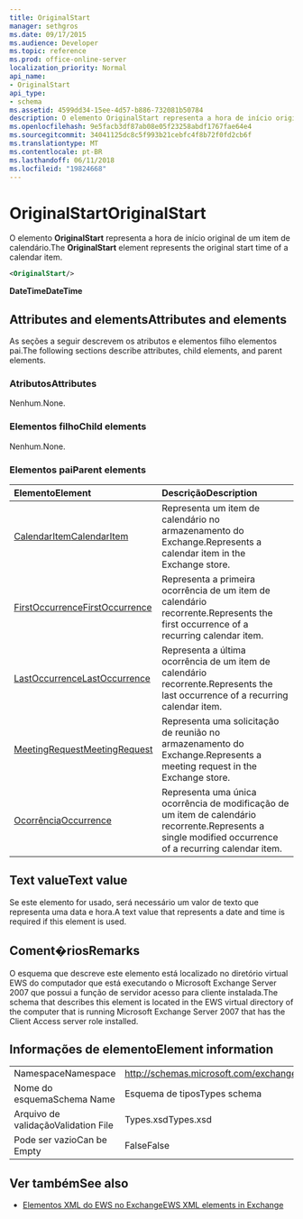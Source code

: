 ```yaml
---
title: OriginalStart
manager: sethgros
ms.date: 09/17/2015
ms.audience: Developer
ms.topic: reference
ms.prod: office-online-server
localization_priority: Normal
api_name:
- OriginalStart
api_type:
- schema
ms.assetid: 4599dd34-15ee-4d57-b886-732081b50784
description: O elemento OriginalStart representa a hora de início original de um item de calendário.
ms.openlocfilehash: 9e5facb3df87ab08e05f23258abdf1767fae64e4
ms.sourcegitcommit: 34041125dc8c5f993b21cebfc4f8b72f0fd2cb6f
ms.translationtype: MT
ms.contentlocale: pt-BR
ms.lasthandoff: 06/11/2018
ms.locfileid: "19824668"
---
```

# <a name="originalstart"></a><span data-ttu-id="3dd86-103">OriginalStart</span><span class="sxs-lookup"><span data-stu-id="3dd86-103">OriginalStart</span></span>

<span data-ttu-id="3dd86-104">O elemento **OriginalStart** representa a hora de início original de um item de calendário.</span><span class="sxs-lookup"><span data-stu-id="3dd86-104">The **OriginalStart** element represents the original start time of a calendar item.</span></span> 
  
```xml
<OriginalStart/>
```

 <span data-ttu-id="3dd86-105">**DateTime**</span><span class="sxs-lookup"><span data-stu-id="3dd86-105">**DateTime**</span></span>
## <a name="attributes-and-elements"></a><span data-ttu-id="3dd86-106">Attributes and elements</span><span class="sxs-lookup"><span data-stu-id="3dd86-106">Attributes and elements</span></span>

<span data-ttu-id="3dd86-107">As seções a seguir descrevem os atributos e elementos filho elementos pai.</span><span class="sxs-lookup"><span data-stu-id="3dd86-107">The following sections describe attributes, child elements, and parent elements.</span></span>
  
### <a name="attributes"></a><span data-ttu-id="3dd86-108">Atributos</span><span class="sxs-lookup"><span data-stu-id="3dd86-108">Attributes</span></span>

<span data-ttu-id="3dd86-109">Nenhum.</span><span class="sxs-lookup"><span data-stu-id="3dd86-109">None.</span></span>
  
### <a name="child-elements"></a><span data-ttu-id="3dd86-110">Elementos filho</span><span class="sxs-lookup"><span data-stu-id="3dd86-110">Child elements</span></span>

<span data-ttu-id="3dd86-111">Nenhum.</span><span class="sxs-lookup"><span data-stu-id="3dd86-111">None.</span></span>
  
### <a name="parent-elements"></a><span data-ttu-id="3dd86-112">Elementos pai</span><span class="sxs-lookup"><span data-stu-id="3dd86-112">Parent elements</span></span>

|<span data-ttu-id="3dd86-113">**Elemento**</span><span class="sxs-lookup"><span data-stu-id="3dd86-113">**Element**</span></span>|<span data-ttu-id="3dd86-114">**Descrição**</span><span class="sxs-lookup"><span data-stu-id="3dd86-114">**Description**</span></span>|
|:-----|:-----|
|[<span data-ttu-id="3dd86-115">CalendarItem</span><span class="sxs-lookup"><span data-stu-id="3dd86-115">CalendarItem</span></span>](calendaritem.md) <br/> |<span data-ttu-id="3dd86-116">Representa um item de calendário no armazenamento do Exchange.</span><span class="sxs-lookup"><span data-stu-id="3dd86-116">Represents a calendar item in the Exchange store.</span></span>  <br/> |
|[<span data-ttu-id="3dd86-117">FirstOccurrence</span><span class="sxs-lookup"><span data-stu-id="3dd86-117">FirstOccurrence</span></span>](firstoccurrence.md) <br/> |<span data-ttu-id="3dd86-118">Representa a primeira ocorrência de um item de calendário recorrente.</span><span class="sxs-lookup"><span data-stu-id="3dd86-118">Represents the first occurrence of a recurring calendar item.</span></span>  <br/> |
|[<span data-ttu-id="3dd86-119">LastOccurrence</span><span class="sxs-lookup"><span data-stu-id="3dd86-119">LastOccurrence</span></span>](lastoccurrence.md) <br/> |<span data-ttu-id="3dd86-120">Representa a última ocorrência de um item de calendário recorrente.</span><span class="sxs-lookup"><span data-stu-id="3dd86-120">Represents the last occurrence of a recurring calendar item.</span></span>  <br/> |
|[<span data-ttu-id="3dd86-121">MeetingRequest</span><span class="sxs-lookup"><span data-stu-id="3dd86-121">MeetingRequest</span></span>](meetingrequest.md) <br/> |<span data-ttu-id="3dd86-122">Representa uma solicitação de reunião no armazenamento do Exchange.</span><span class="sxs-lookup"><span data-stu-id="3dd86-122">Represents a meeting request in the Exchange store.</span></span>  <br/> |
|[<span data-ttu-id="3dd86-123">Ocorrência</span><span class="sxs-lookup"><span data-stu-id="3dd86-123">Occurrence</span></span>](occurrence.md) <br/> |<span data-ttu-id="3dd86-124">Representa uma única ocorrência de modificação de um item de calendário recorrente.</span><span class="sxs-lookup"><span data-stu-id="3dd86-124">Represents a single modified occurrence of a recurring calendar item.</span></span>  <br/> |
   
## <a name="text-value"></a><span data-ttu-id="3dd86-125">Text value</span><span class="sxs-lookup"><span data-stu-id="3dd86-125">Text value</span></span>

<span data-ttu-id="3dd86-126">Se este elemento for usado, será necessário um valor de texto que representa uma data e hora.</span><span class="sxs-lookup"><span data-stu-id="3dd86-126">A text value that represents a date and time is required if this element is used.</span></span>
  
## <a name="remarks"></a><span data-ttu-id="3dd86-127">Coment�rios</span><span class="sxs-lookup"><span data-stu-id="3dd86-127">Remarks</span></span>

<span data-ttu-id="3dd86-128">O esquema que descreve este elemento está localizado no diretório virtual EWS do computador que está executando o Microsoft Exchange Server 2007 que possui a função de servidor acesso para cliente instalada.</span><span class="sxs-lookup"><span data-stu-id="3dd86-128">The schema that describes this element is located in the EWS virtual directory of the computer that is running Microsoft Exchange Server 2007 that has the Client Access server role installed.</span></span>
  
## <a name="element-information"></a><span data-ttu-id="3dd86-129">Informações de elemento</span><span class="sxs-lookup"><span data-stu-id="3dd86-129">Element information</span></span>

|||
|:-----|:-----|
|<span data-ttu-id="3dd86-130">Namespace</span><span class="sxs-lookup"><span data-stu-id="3dd86-130">Namespace</span></span>  <br/> |http://schemas.microsoft.com/exchange/services/2006/types  <br/> |
|<span data-ttu-id="3dd86-131">Nome do esquema</span><span class="sxs-lookup"><span data-stu-id="3dd86-131">Schema Name</span></span>  <br/> |<span data-ttu-id="3dd86-132">Esquema de tipos</span><span class="sxs-lookup"><span data-stu-id="3dd86-132">Types schema</span></span>  <br/> |
|<span data-ttu-id="3dd86-133">Arquivo de validação</span><span class="sxs-lookup"><span data-stu-id="3dd86-133">Validation File</span></span>  <br/> |<span data-ttu-id="3dd86-134">Types.xsd</span><span class="sxs-lookup"><span data-stu-id="3dd86-134">Types.xsd</span></span>  <br/> |
|<span data-ttu-id="3dd86-135">Pode ser vazio</span><span class="sxs-lookup"><span data-stu-id="3dd86-135">Can be Empty</span></span>  <br/> |<span data-ttu-id="3dd86-136">False</span><span class="sxs-lookup"><span data-stu-id="3dd86-136">False</span></span>  <br/> |
   
## <a name="see-also"></a><span data-ttu-id="3dd86-137">Ver também</span><span class="sxs-lookup"><span data-stu-id="3dd86-137">See also</span></span>



- [<span data-ttu-id="3dd86-138">Elementos XML do EWS no Exchange</span><span class="sxs-lookup"><span data-stu-id="3dd86-138">EWS XML elements in Exchange</span></span>](ews-xml-elements-in-exchange.md)

